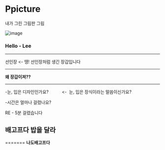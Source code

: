 # Ppicture
내가 그린 그림판 그림

![image](https://avatars2.githubusercontent.com/u/23274436?s=40&v=4)

### Hello - Lee

***
선인장  <- 땡! 선인장처럼 생긴 장갑입니다
***
__왜 장갑이져??__
***

-눈, 입은 디자인인가요?           <-  눈, 입은 장식이라는 말씀이신가요?


-시간은 얼마나 걸렸나요?

RE - 5분 걸렸습니다

## 배고프다 밥을 달라

=======
__나도배고프다__
